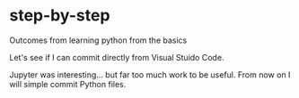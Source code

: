 # step-by-step
Outcomes from learning python from the basics

Let's see if I can commit directly from Visual Stuido Code.

Jupyter was interesting... but far too much work to be useful. From now on I will simple commit Python files.
